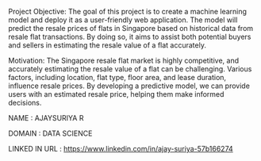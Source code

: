 Project Objective: The goal of this project is to create a machine learning model and deploy it as a user-friendly web application. The model will predict the resale prices of flats in Singapore based on historical data from resale flat transactions. By doing so, it aims to assist both potential buyers and sellers in estimating the resale value of a flat accurately.

Motivation: The Singapore resale flat market is highly competitive, and accurately estimating the resale value of a flat can be challenging. Various factors, including location, flat type, floor area, and lease duration, influence resale prices. By developing a predictive model, we can provide users with an estimated resale price, helping them make informed decisions.

NAME : AJAYSURIYA R

DOMAIN : DATA SCIENCE

LINKED IN URL : https://www.linkedin.com/in/ajay-suriya-57b166274
